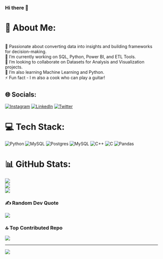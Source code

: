 ### Hi there 👋

# 💫 About Me:
<br>🎯 Passionate about converting data into insights and building frameworks for decision-making.<br>🔭 I’m currently working on SQL, Python, Power BI, and ETL Tools.<br>👯 I’m looking to collaborate on Datasets for Analysis and Visualization projects.<br>🌱 I’m also learning Machine Learning and Python.<br>⚡ Fun fact - I m also a cook who can play a guitar!


## 🌐 Socials:
[![Instagram](https://img.shields.io/badge/Instagram-%23E4405F.svg?logo=Instagram&logoColor=white)](https://instagram.com/_shailender_) [![LinkedIn](https://img.shields.io/badge/LinkedIn-%230077B5.svg?logo=linkedin&logoColor=white)](https://linkedin.com/in/shailender-pushkar-4b7586231) [![Twitter](https://img.shields.io/badge/Twitter-%231DA1F2.svg?logo=Twitter&logoColor=white)](https://twitter.com/ShailenderPush1) 

# 💻 Tech Stack:
![Python](https://img.shields.io/badge/python-3670A0?style=flat&logo=python&logoColor=ffdd54) ![MySQL](https://img.shields.io/badge/mysql-%2300f.svg?style=flat&logo=mysql&logoColor=white) ![Postgres](https://img.shields.io/badge/postgres-%23316192.svg?style=flat&logo=postgresql&logoColor=white) ![MySQL](https://img.shields.io/badge/mysql-%2300f.svg?style=flat&logo=mysql&logoColor=white) ![C++](https://img.shields.io/badge/c++-%2300599C.svg?style=flat&logo=c%2B%2B&logoColor=white) ![C](https://img.shields.io/badge/c-%2300599C.svg?style=flat&logo=c&logoColor=white) ![Pandas](https://img.shields.io/badge/pandas-%23150458.svg?style=flat&logo=pandas&logoColor=white)
# 📊 GitHub Stats:
![](https://github-readme-stats.vercel.app/api?username=shailender14&theme=blue-green&hide_border=false&include_all_commits=true&count_private=true)<br/>
![](https://github-readme-streak-stats.herokuapp.com/?user=shailender14&theme=blue-green&hide_border=false)<br/>
![](https://github-readme-stats.vercel.app/api/top-langs/?username=shailender14&theme=blue-green&hide_border=false&include_all_commits=true&count_private=true&layout=compact)

### ✍️ Random Dev Quote
![](https://quotes-github-readme.vercel.app/api?type=horizontal&theme=radical)

### 🔝 Top Contributed Repo
![](https://github-contributor-stats.vercel.app/api?username=shailender14&limit=5&theme=dark&combine_all_yearly_contributions=true)

---
[![](https://visitcount.itsvg.in/api?id=shailender14&icon=0&color=0)](https://visitcount.itsvg.in)


